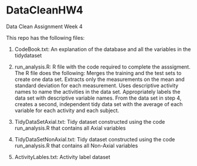 # DataCleanHW4
Data Clean Assignment Week 4

This repo has the following files:

1. CodeBook.txt: An explanation of the database and all the variables in the tidydataset

2. run_analysis.R: R file with the code required to complete the asssigment. The R file does the following: Merges the training and the test sets to create one data set. Extracts only the measurements on the mean and standard deviation for each measurement.
Uses descriptive activity names to name the activities in the data set. Appropriately labels the data set with descriptive variable names. From the data set in step 4, creates a second, independent tidy data set with the average of each variable for each activity and each subject.

3. TidyDataSetAxial.txt: Tidy dataset constructed using the code run_analysis.R that contains all Axial variables

4. TidyDataSetNonAxial.txt: Tidy dataset constructed using the code run_analysis.R that contains all Non-Axial variables

5. ActivityLables.txt: Activity label dataset
